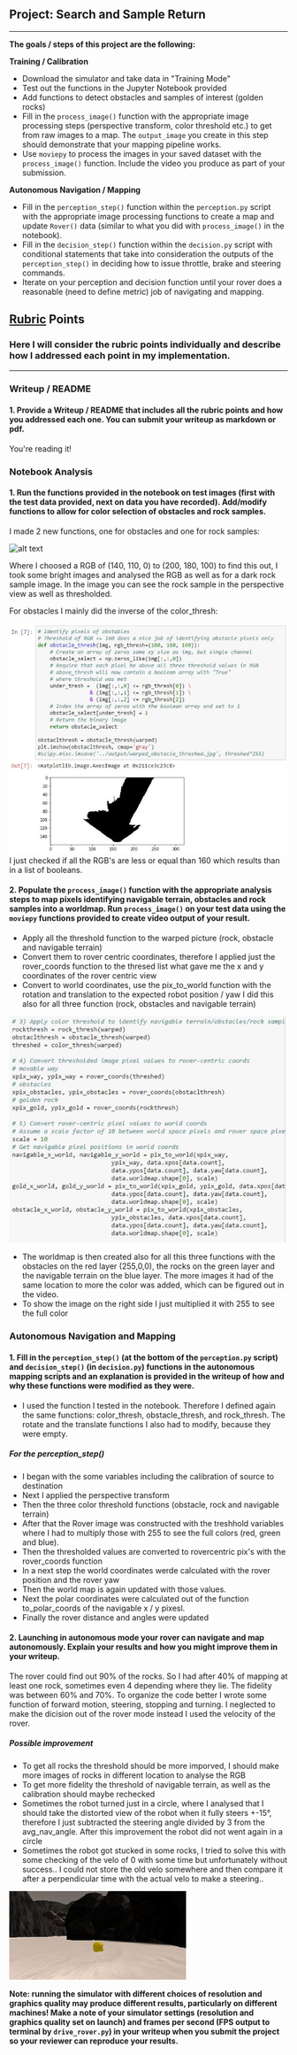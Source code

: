 ## Project: Search and Sample Return
---

**The goals / steps of this project are the following:**  

**Training / Calibration**  

* Download the simulator and take data in "Training Mode"
* Test out the functions in the Jupyter Notebook provided
* Add functions to detect obstacles and samples of interest (golden rocks)
* Fill in the `process_image()` function with the appropriate image processing steps (perspective transform, color threshold etc.) to get from raw images to a map.  The `output_image` you create in this step should demonstrate that your mapping pipeline works.
* Use `moviepy` to process the images in your saved dataset with the `process_image()` function.  Include the video you produce as part of your submission.

**Autonomous Navigation / Mapping**

* Fill in the `perception_step()` function within the `perception.py` script with the appropriate image processing functions to create a map and update `Rover()` data (similar to what you did with `process_image()` in the notebook). 
* Fill in the `decision_step()` function within the `decision.py` script with conditional statements that take into consideration the outputs of the `perception_step()` in deciding how to issue throttle, brake and steering commands. 
* Iterate on your perception and decision function until your rover does a reasonable (need to define metric) job of navigating and mapping.  

[//]: # (Image References)

[image1]: ./misc/rover_image.jpg
[image2]: ./calibration_images/example_grid1.jpg
[image3]: ./calibration_images/example_rock1.jpg 
[image4]: ./calibration_images/rock_sample.jpg 
[image5]: ./misc/obstacle_sample.jpg 
[image6]: ./misc/image_process3.jpg 



## [Rubric](https://review.udacity.com/#!/rubrics/916/view) Points
### Here I will consider the rubric points individually and describe how I addressed each point in my implementation.  

---
### Writeup / README

#### 1. Provide a Writeup / README that includes all the rubric points and how you addressed each one.  You can submit your writeup as markdown or pdf.  

You're reading it!

### Notebook Analysis
#### 1. Run the functions provided in the notebook on test images (first with the test data provided, next on data you have recorded). Add/modify functions to allow for color selection of obstacles and rock samples.

I made 2 new functions, one for obstacles and one for rock samples:

![alt text][image4]

Where I choosed a RGB of (140, 110, 0) to (200, 180, 100) to find this out, I took some bright images and analysed the RGB as well as for a dark rock sample image.
In the image you can see the rock sample in the perspective view as well as thresholded.

For obstacles I mainly did the inverse of the color_thresh:

![alt text][image5]
I just checked if all the RGB's are less or equal than 160 which results than in a list of booleans.

#### 2. Populate the `process_image()` function with the appropriate analysis steps to map pixels identifying navigable terrain, obstacles and rock samples into a worldmap.  Run `process_image()` on your test data using the `moviepy` functions provided to create video output of your result. 

* Apply all the threshold function to the warped picture (rock, obstacle and navigable terrain)
* Convert them to rover centric coordinates, therefore I applied just the rover_coords function to the thresed list what gave 
  me the x and y coordinates of the rover centric view 
* Convert to world coordinates, use the pix_to_world function with the rotation and translation to the expected robot position / yaw
  I did this also for all three function (rock, obstacles and navigable terrain)
  
![alt text][image6]

* The worldmap is then created also for all this three functions with the obstacles on the red layer (255,0,0), the rocks on the green layer and the navigable terrain on the blue layer. The more images it had of the same location to more the color was added, which can be figured out in the video.
* To show the image on the right side I just multiplied it with 255 to see the full color


### Autonomous Navigation and Mapping

#### 1. Fill in the `perception_step()` (at the bottom of the `perception.py` script) and `decision_step()` (in `decision.py`) functions in the autonomous mapping scripts and an explanation is provided in the writeup of how and why these functions were modified as they were.
* I used the function I tested in the notebook. Therefore I defined again the same functions: color_thresh, obstacle_thresh, and rock_thresh. The rotate and the translate functions I also had to modify, because they were empty.
##### For the perception_step() 
* I began with the some variables including the calibration of source to destination
* Next I applied the perspective transform
* Then the three color threshold functions (obstacle, rock and navigable terrain)
* After that the Rover image was constructed with the treshhold variables where I had to multiply those with 255 to see the full colors (red, green and blue).
* Then the thresholded values are converted to rovercentric pix's with the rover_coords function
* In a next step the world coordinates werde calculated with the rover position and the rover yaw
* Then the world map is again updated with those values.
* Next the polar coordinates were calculated out of the function to_polar_coords of the navigable x / y pixesl.
* Finally the rover distance and angles were updated

#### 2. Launching in autonomous mode your rover can navigate and map autonomously.  Explain your results and how you might improve them in your writeup.
The rover could find out 90% of the rocks. So I had after 40% of mapping at least one rock, sometimes even 4 depending where they lie. The fidelity was between 60% and 70%.
To organize the code better I wrote some function of forward motion, steering, stopping and turning. I neglected to make the dicision out of the rover mode instead I used the velocity of the rover.
##### Possible improvement
* To get all rocks the threshold should be more imporved, I should make more images of rocks in different location to analyse the RGB
* To get more fidelity the threshold of navigable terrain, as well as the calibration should maybe rechecked
* Sometimes the robot turned just in a circle, where I analysed that I should take the distorted view of the robot when it fully steers +-15°, therefore I just subtracted the steering angle divided by 3 from the avg_nav_angle. After this improvement the robot did not went again in a circle
* Sometimes the robot got stucked in some rocks, I tried to solve this with some checking of the velo of 0 with some time but unfortunately without success.. I could not store the old velo somewhere and then compare it after a perpendicular time with the actual velo to make a steering.. 

![alt text][image3]

**Note: running the simulator with different choices of resolution and graphics quality may produce different results, particularly on different machines!  Make a note of your simulator settings (resolution and graphics quality set on launch) and frames per second (FPS output to terminal by `drive_rover.py`) in your writeup when you submit the project so your reviewer can reproduce your results.**







